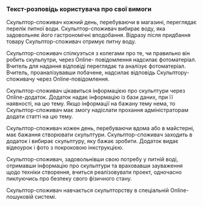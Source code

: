 ### Текст-розповідь користувача про свої вимоги

  Скульптор-споживач кожний день, перебуваючи в магазині, переглядає перелік питної води.
  Скульптор-споживач вибирає воду, яка задовольняє його гастрономічні вподобання.
 Відразу  після придбання товару Скульптор-споживач отримує питну воду.

 Скульптор-споживач спілкуэться з колегами про те, чи правильно він робить скульпутри,  через  Online- повідомлення надсилає фотоматеріал. 
  Вчитель для надання відповіді переглядає та аналізує фотоматеріал.
   Вчитель, проаналізувавши побачене, надсилає відповідь Скульптору-споживачу через Online-повідомлення.

 Скульптор-споживач цікавиться інформацією про скульптури  через  Online-додаток. 
  Додаток надає інформацію із бази даних, при її наявності, на цю тему. Якщо інформації на бажану тему нема, то Скульптор-споживач має змогу надіслати прохання адміністраторам додати  статті на цю тему.

 Скульптор-споживач кожен день, перебуваючи вдома або в майстерні, має бажання створювати скульптури.
  Скульптор-споживач заходить в додаток і вибирає скульптуру, яку бажає зробити.
    Додаток видає відеоурок і фото з покроковою інкструкцією. 
    
Скульптор-споживач, задовольнівши свою потребу у питній воді, отримавши інформацію про скульптури  та враховавши зауваження щодо техніки створення, вчиться реалізовувати проект, одночасно пиклуючись про безпеку свого фізичного стану.
 
  Скульптор-споживач навчається скульпторству в спеціальній Online-пошуковій системі.
